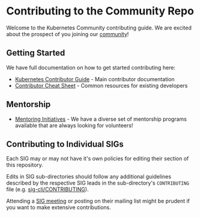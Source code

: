 # Contributing to the Community Repo

Welcome to the Kubernetes Community contributing guide. We are excited about the prospect of you joining our [community](https://github.com/kubernetes/community)!

## Getting Started

We have full documentation on how to get started contributing here:

- [Kubernetes Contributor Guide](http://git.k8s.io/community/contributors/guide) - Main contributor documentation
- [Contributor Cheat Sheet](./contributors/guide/contributor-cheatsheet/) - Common resources for existing developers

## Mentorship

- [Mentoring Initiatives](https://git.k8s.io/community/mentoring)  - We have a diverse set of mentorship programs available that are always looking for volunteers!

## Contributing to Individual SIGs

Each SIG may or may not have it's own policies for editing their section of this repository.

Edits in SIG sub-directories should follow any additional guidelines described
by the respective SIG leads in the sub-directory's `CONTRIBUTING` file
(e.g. [sig-cli/CONTRIBUTING](sig-cli/CONTRIBUTING.md)).

Attending a [SIG meeting](/sig-list.md) or posting on their mailing list might be prudent if you want to make extensive contributions.

